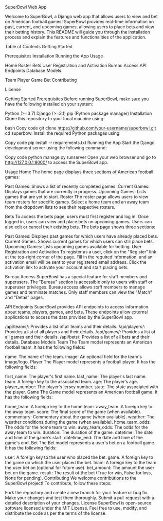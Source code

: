 SuperBowl Web App

Welcome to SuperBowl, a Django web app that allows users to view and bet on American football games! SuperBowl provides real-time information on past, current, and upcoming games, allowing users to place bets and view their betting history. This README will guide you through the installation process and explain the features and functionalities of the application.

Table of Contents
Getting Started

Prerequisites
Installation
Running the App
Usage

Home
Roster
Bets
User Registration and Activation
Bureau Access
API Endpoints
Database Models

Team
Player
Game
Bet
Contributing

License

Getting Started
Prerequisites
Before running SuperBowl, make sure you have the following installed on your system:

Python (>=3.7)
Django (>=3.1)
pip (Python package manager)
Installation
Clone this repository to your local machine using:

bash
Copy code
git clone https://github.com/your-username/superbowl.git
cd superbowl
Install the required Python packages using:

Copy code
pip install -r requirements.txt
Running the App
Start the Django development server using the following command:

Copy code
python manage.py runserver
Open your web browser and go to http://127.0.0.1:8000/ to access the SuperBowl app.

Usage
Home
The home page displays three sections of American football games:

Past Games: Shows a list of recently completed games.
Current Games: Displays games that are currently in progress.
Upcoming Games: Lists games that are yet to start.
Roster
The roster page allows users to view team rosters for specific games. Select a home team and an away team from the dropdown lists to see their respective rosters.

Bets
To access the bets page, users must first register and log in. Once logged in, users can view and place bets on upcoming games. Users can also edit or cancel their existing bets. The bets page shows three sections:

Past Games: Displays past games for which users have already placed bets.
Current Games: Shows current games for which users can still place bets.
Upcoming Games: Lists upcoming games available for betting.
User Registration and Activation
To register as a user, click on the "Register" link at the top-right corner of the page. Fill in the required information, and an activation email will be sent to your registered email address. Click the activation link to activate your account and start placing bets.

Bureau Access
SuperBowl has a special feature for staff members and superusers. The "Bureau" section is accessible only to users with staff or superuser privileges. Bureau access allows staff members to manage games and terminate matches. Only staff members can view the "Match" and "Detail" pages.

API Endpoints
SuperBowl provides API endpoints to access information about teams, players, games, and bets. These endpoints allow external applications to access the data provided by the SuperBowl app.

/api/teams/: Provides a list of all teams and their details.
/api/players/: Provides a list of all players and their details.
/api/games/: Provides a list of all games and their details.
/api/bets/: Provides a list of all bets and their details.
Database Models
Team
The Team model represents an American football team. It has the following fields:

name: The name of the team.
image: An optional field for the team's image/logo.
Player
The Player model represents a football player. It has the following fields:

first_name: The player's first name.
last_name: The player's last name.
team: A foreign key to the associated team.
age: The player's age.
player_number: The player's jersey number.
state: The state associated with the player.
Game
The Game model represents an American football game. It has the following fields:

home_team: A foreign key to the home team.
away_team: A foreign key to the away team.
score: The final score of the game (when available).
commentary: Commentary about the game (when available).
weather: The weather conditions during the game (when available).
home_team_odds: The odds for the home team to win.
away_team_odds: The odds for the away team to win.
duration: The duration of the game.
datetime: The date and time of the game's start.
datetime_end: The date and time of the game's end.
Bet
The Bet model represents a user's bet on a football game. It has the following fields:

user: A foreign key to the user who placed the bet.
game: A foreign key to the game on which the user placed the bet.
team: A foreign key to the team the user bet on (optional for future use).
bet_amount: The amount the user bet on the game.
result: The result of the bet (True for win, False for loss, None for pending).
Contributing
We welcome contributions to the SuperBowl project! To contribute, follow these steps:

Fork the repository and create a new branch for your feature or bug fix.
Make your changes and test them thoroughly.
Submit a pull request with a detailed description of your changes.
License
SuperBowl is open-source software licensed under the MIT License. Feel free to use, modify, and distribute the code as per the terms of the license.
